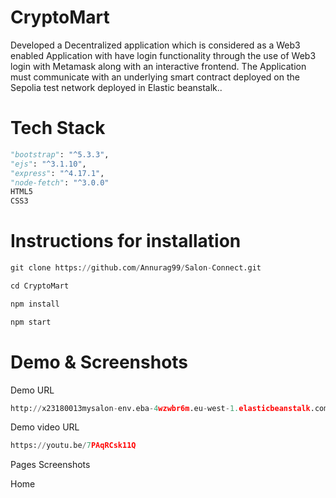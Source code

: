 # CryptoMart
Developed a Decentralized application which is considered as a Web3 enabled Application with have login functionality through the use of Web3 login with Metamask along with an interactive frontend. The Application must communicate with an underlying smart contract deployed on the Sepolia test network deployed in Elastic beanstalk..

# Tech Stack
```python
"bootstrap": "^5.3.3",
"ejs": "^3.1.10",
"express": "^4.17.1",
"node-fetch": "^3.0.0"
HTML5
CSS3
```

# Instructions for installation

```python
git clone https://github.com/Annurag99/Salon-Connect.git
```

```python
cd CryptoMart
```

```python
npm install
```

```python
npm start
```

# Demo & Screenshots

Demo URL
```python
http://x23180013mysalon-env.eba-4wzwbr6m.eu-west-1.elasticbeanstalk.com/
```
Demo video URL
```python
https://youtu.be/7PAqRCsk11Q
```
Pages Screenshots

Home

